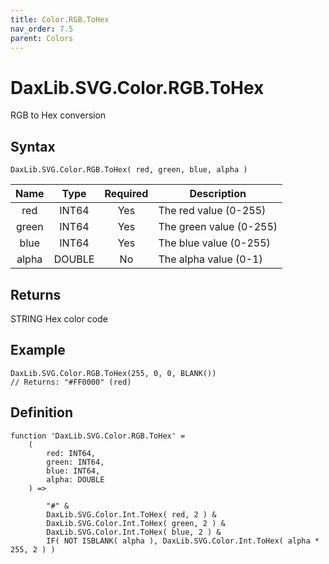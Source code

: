 ```yaml
---
title: Color.RGB.ToHex
nav_order: 7.5
parent: Colors
---
```


# DaxLib.SVG.Color.RGB.ToHex

RGB to Hex conversion

## Syntax

```dax
DaxLib.SVG.Color.RGB.ToHex( red, green, blue, alpha )
```

| Name  | Type   | Required | Description                        |
|:---:|:---:|:---:|---|
| red   | <span class="type-label int64">INT64</span>   | Yes      | The red value (0-255)             |
| green | <span class="type-label int64">INT64</span>   | Yes      | The green value (0-255)           |
| blue  | <span class="type-label int64">INT64</span>  | Yes      | The blue value (0-255)            |
| alpha | <span class="type-label number">DOUBLE</span> | No       | The alpha value (0-1)   |

## Returns

<span class="type-label string">STRING</span> Hex color code

## Example

```dax
DaxLib.SVG.Color.RGB.ToHex(255, 0, 0, BLANK())
// Returns: "#FF0000" (red)
```

## Definition

```dax
function 'DaxLib.SVG.Color.RGB.ToHex' =
    (
        red: INT64,
        green: INT64,
        blue: INT64,
        alpha: DOUBLE
    ) =>
    
        "#" &
        DaxLib.SVG.Color.Int.ToHex( red, 2 ) &
        DaxLib.SVG.Color.Int.ToHex( green, 2 ) &
        DaxLib.SVG.Color.Int.ToHex( blue, 2 ) &
        IF( NOT ISBLANK( alpha ), DaxLib.SVG.Color.Int.ToHex( alpha * 255, 2 ) )
```